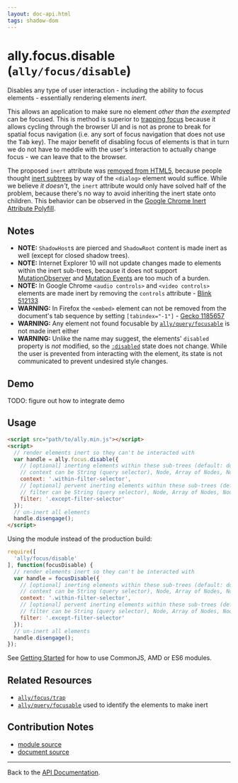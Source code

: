 ```yaml
---
layout: doc-api.html
tags: shadow-dom
---
```


# ally.focus.disable (`ally/focus/disable`)

Disables any type of user interaction - including the ability to focus elements - essentially rendering elements *inert*.

This allows an application to make sure no element *other than the exempted* can be focused. This is method is superior to [trapping focus](trap.md) because it allows cycling through the browser UI and is not as prone to break for spatial focus navigation (i.e. any sort of focus navigation that does not use the <kbd>Tab</kbd> key). The major benefit of disabling focus of elements is that in turn we do not have to meddle with the user's interaction to actually change focus - we can leave that to the browser.

The proposed `inert` attribute was [removed from HTML5](https://html5.org/r/8536), because people thought [inert subtrees](http://www.w3.org/html/wg/drafts/html/master/editing.html#inert-subtrees) by way of the `<dialog>` element would suffice. While we believe *it doesn't*, the `inert` attribute would only have solved half of the problem, because there's no way to avoid inheriting the inert state onto children. This behavior can be observed in the [Google Chrome Inert Attribute Polyfill](https://github.com/GoogleChrome/inert-polyfill).


## Notes

* **NOTE:** `ShadowHost`s are pierced and `ShadowRoot` content is made inert as well (except for closed shadow trees).
* **NOTE:** Internet Explorer 10 will not update changes made to elements within the inert sub-trees, because it does not support [MutationObserver](https://developer.mozilla.org/en-US/docs/Web/API/MutationObserver) and [Mutation Events](https://developer.mozilla.org/en-US/docs/Web/Guide/Events/Mutation_events) are too much of a burden.
* **NOTE:** In Google Chrome `<audio controls>` and `<video controls>` elements are made inert by removing the `controls` attribute - [Blink 512133](https://code.google.com/p/chromium/issues/detail?id=512133)
* **WARNING:** In Firefox the `<embed>` element can not be removed from the document's tab sequence by setting `[tabindex="-1"]` - [Gecko 1185657](https://bugzilla.mozilla.org/show_bug.cgi?id=1185657)
* **WARNING:** Any element not found focusable by [`ally/query/focusable`](../query/focusable.md#Notes) is not made inert either
* **WARNING:** Unlike the name may suggest, the elements' `disabled` property is *not* modified, so the [`:disabled`](https://developer.mozilla.org/en-US/docs/Web/CSS/%3Adisabled) state does not change. While the user is prevented from interacting with the element, its state is not communicated to prevent undesired style changes.


## Demo

TODO: figure out how to integrate demo


## Usage

```html
<script src="path/to/ally.min.js"></script>
<script>
  // render elements inert so they can't be interacted with
  var handle = ally.focus.disable({
    // [optional] inerting elements within these sub-trees (default: document)
    // context can be String (query selector), Node, Array of Nodes, NodeList, HTMLCollection
    context: '.within-filter-selector',
    // [optional] pervent inerting elements within these sub-trees (default: null)
    // filter can be String (query selector), Node, Array of Nodes, NodeList, HTMLCollection
    filter: '.except-filter-selector'
  });
  // un-inert all elements
  handle.disengage();
</script>
```

Using the module instead of the production build:

```js
require([
  'ally/focus/disable'
], function(focusDisable) {
  // render elements inert so they can't be interacted with
  var handle = focusDisable({
    // [optional] inerting elements within these sub-trees (default: document)
    // context can be String (query selector), Node, Array of Nodes, NodeList, HTMLCollection
    context: '.within-filter-selector',
    // [optional] pervent inerting elements within these sub-trees (default: null)
    // filter can be String (query selector), Node, Array of Nodes, NodeList, HTMLCollection
    filter: '.except-filter-selector'
  });
  // un-inert all elements
  handle.disengage();
});
```

See [Getting Started](../../getting-started.md) for how to use CommonJS, AMD or ES6 modules.


## Related Resources

* [`ally/focus/trap`](trap.md)
* [`ally/query/focusable`](../query/focusable.md) used to identify the elements to make inert


## Contribution Notes

* [module source](https://github.com/medialize/ally.js/blob/master/src/focus/disable.js)
* [document source](https://github.com/medialize/ally.js/blob/master/docs/api/focus/disable.md)


---

Back to the [API Documentation](../README.md).

